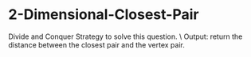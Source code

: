 # 2-Dimensional-Closest-Pair
Divide and Conquer Strategy to solve this question. \\
Output: return the distance between the closest pair and the vertex pair.
